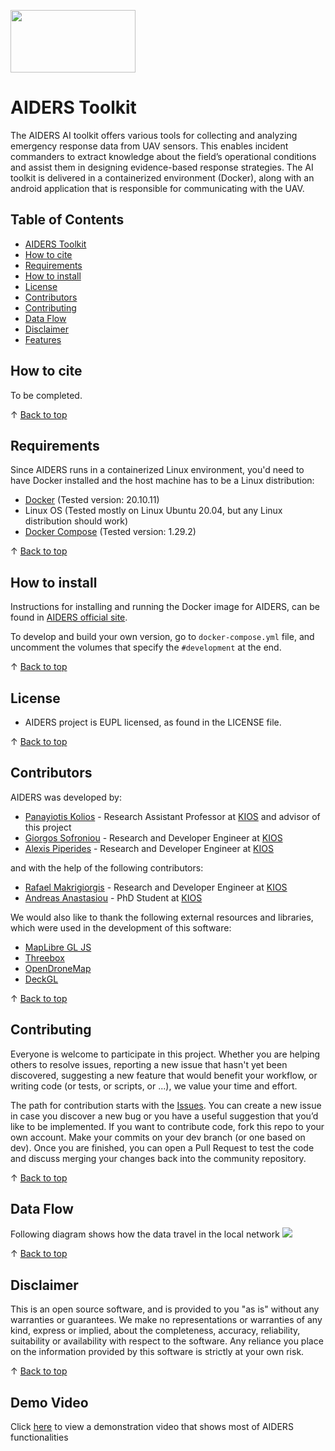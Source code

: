 

<a href="http://www.kios.ucy.ac.cy"><img src="https://www.kios.ucy.ac.cy/wp-content/uploads/2021/07/Logotype-KIOS.svg" width="200" height="100"/><a>


# AIDERS Toolkit


The AIDERS AI toolkit offers various tools for collecting and analyzing emergency response data from UAV sensors. This enables incident commanders to extract knowledge about the field’s operational conditions and assist them in designing evidence-based response strategies. The AI toolkit is delivered in a containerized environment (Docker), along with an android application that is responsible for communicating with the UAV.

## Table of Contents

- [AIDERS Toolkit](#aiders-toolkit)
- [How to cite](#how-to-cite)
- [Requirements](#requirements)
- [How to install](#how-to-install)
- [License](#license)
- [Contributors](#contributors)
- [Contributing](#contributing)
- [Data Flow](#data-flow)
- [Disclaimer](#Disclaimer)
- [Features](#Features)
  
## How to cite 

To be completed.

&uparrow; [Back to top](#table-of-contents)

## Requirements
Since AIDERS runs in a containerized Linux environment, you'd need to have Docker installed and the host machine has to be a Linux distribution:
* [Docker](https://docs.docker.com/engine/install/ubuntu/) (Tested version: 20.10.11)
* Linux OS  (Tested mostly on Linux Ubuntu 20.04, but any Linux distribution should work)
* [Docker Compose](https://www.digitalocean.com/community/tutorials/how-to-install-and-use-docker-compose-on-ubuntu-20-04) (Tested version: 1.29.2)

&uparrow; [Back to top](#table-of-contents)

## How to install

Instructions for installing and running the Docker image for AIDERS, can be found in [AIDERS official site](https://www.kios.ucy.ac.cy/aiders/aiders-ai-toolkit/).

To develop and build your own version, go to `docker-compose.yml` file, and uncomment the volumes that specify the `#development` at the end.

&uparrow; [Back to top](#table-of-contents)




## License

* AIDERS project is EUPL licensed, as found in the LICENSE file.

&uparrow; [Back to top](#table-of-contents)

## Contributors

AIDERS was developed by:
* [Panayiotis Kolios](https://www.kios.ucy.ac.cy/pkolios/) - Research Assistant Professor at [KIOS](http://www.kios.ucy.ac.cy/) and advisor of this project
*  [Giorgos Sofroniou](https://cy.linkedin.com/in/george-sofroniou-b78b001a9) - Research and Developer Engineer at [KIOS](http://www.kios.ucy.ac.cy/)
* [Alexis Piperides](https://cy.linkedin.com/in/alexis-piperides-aba303222) - Research and Developer Engineer at [KIOS](http://www.kios.ucy.ac.cy/)

and   with the help of the following contributors:
* [Rafael Makrigiorgis](https://cy.linkedin.com/in/rafael-makrigiorgis) - Research and Developer Engineer at [KIOS](http://www.kios.ucy.ac.cy/)
* [Andreas Anastasiou](https://cy.linkedin.com/in/rafael-makrigiorgis) - PhD Student at [KIOS](http://www.kios.ucy.ac.cy/)

We would also like to thank the following external resources and libraries, which were used in the development of this software:
* [MapLibre GL JS](https://github.com/maplibre/maplibre-gl-js)
* [Threebox](https://github.com/jscastro76/threebox)
* [OpenDroneMap](https://www.opendronemap.org/)
* [DeckGL](https://deck.gl/)

&uparrow; [Back to top](#table-of-contents)
## Contributing
Everyone is welcome to participate in this project. Whether you are helping others to resolve issues, reporting a new issue that hasn't yet been discovered, suggesting a new feature that would benefit your workflow, or writing code (or tests, or scripts, or ...), we value your time and effort.

The path for contribution starts with the [Issues](https://github.com/KIOS-Research/AIDERS/issues). You can create a new issue in case you discover a new bug or you have a useful suggestion that you’d like to be implemented. If you want to contribute code, fork this repo to your own account. Make your commits on your dev branch (or one based on dev). Once you are finished, you can open a Pull Request to test the code and discuss merging your changes back into the community repository.

&uparrow; [Back to top](#table-of-contents)

## Data Flow
Following diagram shows how the data travel in the local network
<a href="http://www.kios.ucy.ac.cy"><img src="https://www.kios.ucy.ac.cy/aiders/wp-content/uploads/2022/12/data_flow.png" width="auto" height="auto"/><a>

&uparrow; [Back to top](#table-of-contents)

## Disclaimer
This is an open source software, and is provided to you "as is" without any warranties or guarantees. We make no representations or warranties of any kind, express or implied, about the completeness, accuracy, reliability, suitability or availability with respect to the software. Any reliance you place on the information provided by this software is strictly at your own risk.

&uparrow; [Back to top](#table-of-contents)

## Demo Video

Click [here]( https://www.kios.ucy.ac.cy/aiders/d6-9-video-clip-on-trials-of-the-ai-toolkit-in-rpas-operation-for-emergency-response/) to view a demonstration video that shows most of AIDERS functionalities

